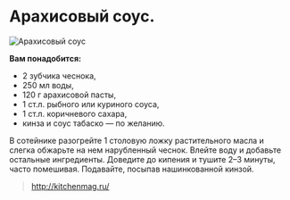 # Арахисовый соус.
![Арахисовый соус](/images/Kulinar/Sous/arahis_sous.jpg 'Арахисовый соус')

**Вам понадобится:**

- 2 зубчика чеснока,
- 250 мл воды,
- 120 г арахисовой пасты,
- 1 ст.л. рыбного или куриного соуса,
- 1 ст.л. коричневого сахара,
- кинза и соус табаско — по желанию.

В сотейнике разогрейте 1 столовую ложку растительного масла и слегка обжарьте на нем нарубленный чеснок. Влейте воду и добавьте остальные ингредиенты. Доведите до кипения и тушите 2–3 минуты, часто помешивая. Подавайте, посыпав нашинкованной кинзой.

> http://kitchenmag.ru/
